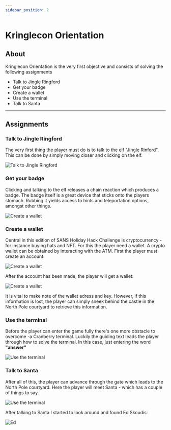 ```yaml
---
sidebar_position: 2
---
```


# Kringlecon Orientation

## About

Kringlecon Orientation is the very first objective and consists of solving the following assignments

* Talk to Jingle Ringford
* Get your badge
* Create a wallet 
* Use the terminal
* Talk to Santa

****

## Assignments

### Talk to Jingle Ringford

The very first thing the player must do is to talk to the elf "Jingle Rinford". This can be done by simply moving closer and clicking on the elf.

![Talk to Jingle Ringford](/img/challenge-1/game-start.png)

### Get your badge

Clicking and talking to the elf releases a chain reaction which produces a badge. The badge itself is a great device that sticks onto the players stomach. Rubbing it yields access to hints and teleportation options, amongst other things. 

![Create a wallet](/img/challenge-1/got-badge.png)

### Create a wallet

Central in this edition of SANS Holiday Hack Challenge is cryptocurrency - for instance buying hats and NFT. For this the player need a wallet. A crypto wallet can be obtained by interacting with the ATM. First the player must create an account:

![Create a wallet](/img/challenge-1/welcome-screen-wallet.png)

After the account has been made, the player will get a wallet:

![Create a wallet](/img/challenge-1/wallet-data.png)

It is vital to make note of the wallet adress and key. However, if this information is lost, the player can simply sneek behind the castle in the North Pole courtyard to retrieve this information. 

### Use the terminal

Before the player can enter the game fully there's one more obstacle to overcome -a Cranberry terminal. Luckily the guiding text leads the player through how to solve the terminal. In this case, just entering the word **"answer"**

![Use the terminal](/img/challenge-1/first-terminal.png)

### Talk to Santa

After all of this, the player can advance through the gate which leads to the North Pole courtyard. Here the player will meet Santa - which has a couple of things to say.

![Use the terminal](/img/challenge-1/talking-to-santa.png)

After talking to Santa I started to look around and found Ed Skoudis:

![Ed](/img//ed.png)